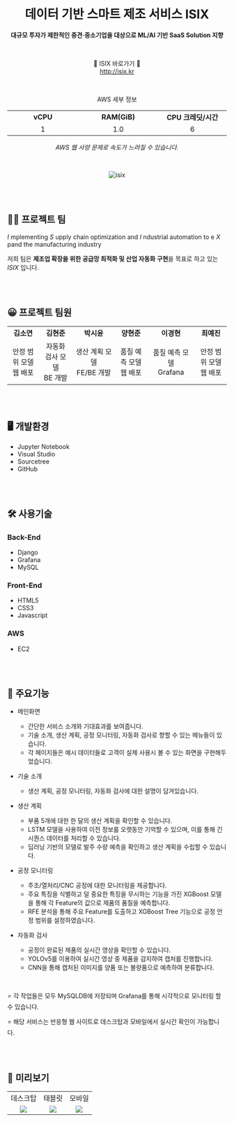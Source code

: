 <div align="center">
  
# 데이터 기반 스마트 제조 서비스 ISIX

**대규모 투자가 제한적인 중견·중소기업을 대상으로 ML/AI 기반 SaaS Solution 지향**

<br>

🔽 ISIX 바로가기 🔽<br>
<a href="http://isix.kr" style="color:black;">http://isix.kr</a>

<br>

AWS 세부 정보
<table align="center">
    <tr align="center">
        <td style="width:300px;"><b>vCPU</b></td>
        <td style="width:300px;"><b>RAM(GiB)</b></td>
        <td style="width:300px;"><b>CPU 크레딧/시간</b></td>
    </tr>
    <tr align="center">
        <td>1</td>
        <td>1.0</td>
        <td>6</td>
    </tr>
</table>

*AWS 웹 사양 문제로 속도가 느려질 수 있습니다.*

<br>

![isix](https://github.com/s53uni/isix-project/assets/142832376/91cc31b7-f455-4dee-9551-f0efd87fe9ae)

</div>

<br><br>

## 🙋‍♂️ 프로젝트 팀

$I$ mplementing $S$ upply chain optimization and $I$ ndustrial automation to e $X$ pand the manufacturing industry

저희 팀은 **제조업 확장을 위한 공급망 최적화 및 산업 자동화 구현**을 목표로 하고 있는 $ISIX$ 입니다.

<br><br>

## 😀 프로젝트 팀원

<table align="center">
    <tr align="center">
        <td style="width:300px;"><b>김소연</b></td>
        <td style="width:300px;"><b>김현준</b></td>
        <td style="width:300px;"><b>박시윤</b></td>
        <td style="width:300px;"><b>양현준</b></td>
        <td style="width:300px;"><b>이경현</b></td>
        <td style="width:300px;"><b>최예진</b></td>
    </tr>
    <tr align="center">
        <td>안정 범위 모델<br>웹 배포</td>
        <td>자동화 검사 모델<br>BE 개발</td>
        <td>생산 계획 모델<br>FE/BE 개발</td>
        <td>품질 예측 모델<br>웹 배포</td>
        <td>품질 예측 모델<br>Grafana</td>
        <td>안정 범위 모델<br>웹 배포</td>
    </tr>
</table>

<br><br>

## 🖥️ 개발환경
* Jupyter Notebook
* Visual Studio
* Sourcetree
* GitHub

<br><br>

## 🛠️ 사용기술
### Back-End
* Django
* Grafana
* MySQL

### Front-End
* HTML5
* CSS3
* Javascript

### AWS
* EC2

<br><br>

## 📌 주요기능

* 메인화면
  - 간단한 서비스 소개와 기대효과를 보여줍니다.
  - 기술 소개, 생산 계획, 공정 모니터링, 자동화 검사로 향할 수 있는 메뉴들이 있습니다.
  - 각 페이지들은 예시 데이터들로 고객이 실제 사용시 볼 수 있는 화면을 구현해두었습니다.

* 기술 소개
  - 생산 계획, 공정 모니터링, 자동화 검사에 대한 설명이 담겨있습니다.
  
* 생산 계획
  - 부품 5개에 대한 한 달의 생산 계획을 확인할 수 있습니다.
  - LSTM 모델을 사용하여 이전 정보를 오랫동안 기억할 수 있으며, 이를 통해 긴 시퀀스 데이터를 처리할 수 있습니다.
  - 딥러닝 기반의 모델로 발주 수량 예측을 확인하고 생산 계획을 수립할 수 있습니다.
  
* 공정 모니터링
  - 주조/열처리/CNC 공정에 대한 모니터링을 제공합니다.
  - 주요 특징을 식별하고 덜 중요한 특징을 무시하는 기능을 가진 XGBoost 모델을 통해 각 Feature의 값으로 제품의 품질을 예측합니다.
  - RFE 분석을 통해 주요 Feature를 도출하고 XGBoost Tree 기능으로 공정 안정 범위를 설정하였습니다.

* 자동화 검사
  - 공정이 완료된 제품의 실시간 영상을 확인할 수 있습니다.
  - YOLOv5를 이용하여 실시간 영상 중 제품을 감지하여 캡처를 진행합니다. 
  - CNN을 통해 캡처된 이미지를 양품 또는 불량품으로 예측하여 분류합니다.

<br>

⭐ 각 작업들은 모두 MySQLDB에 저장되며 Grafana를 통해 시각적으로 모니터링 할 수 있습니다.

⭐ 해당 서비스는 반응형 웹 사이트로 데스크탑과 모바일에서 실시간 확인이 가능합니다.

<br><br>

## 🔎 미리보기

<table align="center">
    <tr align="center">
        <td>데스크탑</td>
        <td>태블릿</td>
        <td>모바일</td>
    </tr>
    <tr align="center">
        <td><img src="https://github.com/s53uni/isix-project/assets/142832376/2bbbcf96-008c-4036-9d01-cf919c575a6f.png"></td>
        <td><img src="https://github.com/s53uni/isix-project/assets/142832376/ba916d09-8380-4ba9-8959-ea3782ff3309.png"></td>
        <td><img src="https://github.com/s53uni/isix-project/assets/142832376/6525fa09-02b8-4f8c-a116-b360bb14c6f4.png"></td>
    </tr>
</table>
